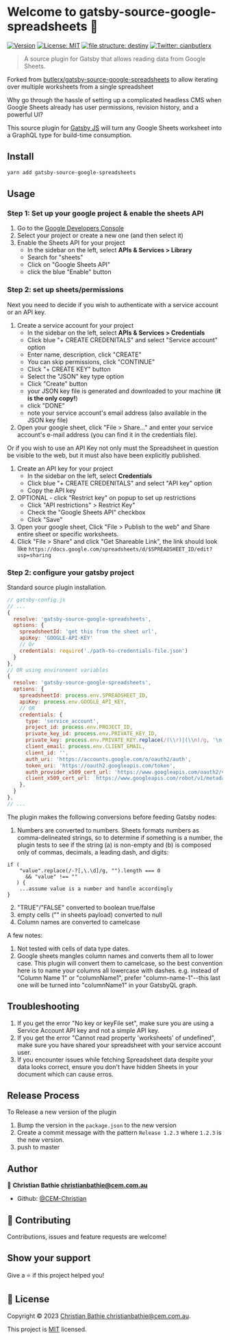# Welcome to gatsby-source-google-spreadsheets 👋

[![Version](https://img.shields.io/npm/v/gatsby-source-google-spreadsheets.svg)](https://www.npmjs.com/package/gatsby-source-google-spreadsheets)
[![License: MIT](https://img.shields.io/badge/License-MIT-yellow.svg)](https://github.com/butlerx/gatsby-source-google-spreadsheets/blob/master/LICENSE)
[![file structure: destiny](https://img.shields.io/badge/file%20structure-destiny-7a49ff?style=flat)](https://github.com/benawad/destiny)
[![Twitter: cianbutlerx](https://img.shields.io/twitter/follow/cianbutlerx.svg?style=social)](https://twitter.com/cianbutlerx)

> A source plugin for Gatsby that allows reading data from Google Sheets.

Forked from
[butlerx/gatsby-source-google-spreadsheets](https://github.com/butlerx/gatsby-source-google-spreadsheets)
to allow iterating over multiple worksheets from a single spreadsheet

Why go through the hassle of setting up a complicated headless CMS when Google
Sheets already has user permissions, revision history, and a powerful UI?

This source plugin for [Gatsby JS](https://github.com/gatsbyjs/gatsby) will turn
any Google Sheets worksheet into a GraphQL type for build-time consumption.

## Install

```sh
yarn add gatsby-source-google-spreadsheets
```

## Usage

### Step 1: Set up your google project & enable the sheets API

1. Go to the [Google Developers Console](https://console.developers.google.com/)
1. Select your project or create a new one (and then select it)
1. Enable the Sheets API for your project
   - In the sidebar on the left, select **APIs & Services > Library**
   - Search for "sheets"
   - Click on "Google Sheets API"
   - click the blue "Enable" button

### Step 2: set up sheets/permissions

Next you need to decide if you wish to authenticate with a service account or an
API key.

1. Create a service account for your project
   - In the sidebar on the left, select **APIs & Services > Credentials**
   - Click blue "+ CREATE CREDENITALS" and select "Service account" option
   - Enter name, description, click "CREATE"
   - You can skip permissions, click "CONTINUE"
   - Click "+ CREATE KEY" button
   - Select the "JSON" key type option
   - Click "Create" button
   - your JSON key file is generated and downloaded to your machine (**it is the
     only copy!**)
   - click "DONE"
   - note your service account's email address (also available in the JSON key
     file)
1. Open your google sheet, click "File > Share..." and enter your service
   account's e-mail address (you can find it in the credentials file).

Or if you wish to use an API Key not only must the Spreadsheet in question be
visible to the web, but it must also have been explicitly published.

1. Create an API key for your project
   - In the sidebar on the left, select **Credentials**
   - Click blue "+ CREATE CREDENITALS" and select "API key" option
   - Copy the API key
1. OPTIONAL - click "Restrict key" on popup to set up restrictions
   - Click "API restrictions" > Restrict Key"
   - Check the "Google Sheets API" checkbox
   - Click "Save"
1. Open your google sheet, Click "File > Publish to the web" and Share entire
   sheet or specific worksheets.
1. Click "File > Share" and click "Get Shareable Link", the link should look
   like
   `https://docs.google.com/spreadsheets/d/$SPREADSHEET_ID/edit?usp=sharing`

### Step 2: configure your gatsby project

Standard source plugin installation.

```js
// gatsby-config.js
// ...
{
  resolve: 'gatsby-source-google-spreadsheets',
  options: {
    spreadsheetId: 'get this from the sheet url',
    apiKey: 'GOOGLE-API-KEY'
    // Or
    credentials: require('./path-to-credentials-file.json')
  }
},
// OR using environment variables
{
  resolve: 'gatsby-source-google-spreadsheets',
  options: {
    spreadsheetId: process.env.SPREADSHEET_ID,
    apiKey: process.env.GOOGLE_API_KEY,
    // OR
    credentials: {
      type: 'service_account',
      project_id: process.env.PROJECT_ID,
      private_key_id: process.env.PRIVATE_KEY_ID,
      private_key: process.env.PRIVATE_KEY.replace(/(\\r)|(\\n)/g, '\n'),
      client_email: process.env.CLIENT_EMAIL,
      client_id: '',
      auth_uri: 'https://accounts.google.com/o/oauth2/auth',
      token_uri: 'https://oauth2.googleapis.com/token',
      auth_provider_x509_cert_url: 'https://www.googleapis.com/oauth2/v1/certs',
      client_x509_cert_url: `https://www.googleapis.com/robot/v1/metadata/x509/${process.env.PROJECT_ID}%40appspot.gserviceaccount.com`,
    },
  }
},
// ...
```

The plugin makes the following conversions before feeding Gatsby nodes:

1. Numbers are converted to numbers. Sheets formats numbers as comma-delineated
   strings, so to determine if something is a number, the plugin tests to see if
   the string (a) is non-empty and (b) is composed only of commas, decimals, a leading dash, and
   digits:

```
if (
    "value".replace(/-?[,\.\d]/g, "").length === 0
      && "value" !== ""
   ) {
    ...assume value is a number and handle accordingly
}
```

2. "TRUE"/"FALSE" converted to boolean true/false
3. empty cells ("" in sheets payload) converted to null
4. Column names are converted to camelcase

A few notes:

1. Not tested with cells of data type dates.
2. Google sheets mangles column names and converts them all to lower case. This
   plugin will convert them to camelcase, so the best convention here is to name
   your columns all lowercase with dashes. e.g. instead of "Column Name 1" or
   "columnName1", prefer "column-name-1"--this last one will be turned into
   "columnName1" in your GatsbyQL graph.

## Troubleshooting

1. If you get the error "No key or keyFile set", make sure you are using a
   Service Account API key and not a simple API key.
2. If you get the error "Cannot read property 'worksheets' of undefined", make
   sure you have shared your spreadsheet with your service account user.
3. If you encounter issues while fetching Spreadsheet data despite your data looks correct, ensure you don't have hidden Sheets in your document which can cause erros.

## Release Process

To Release a new version of the plugin

1. Bump the version in the `package.json` to the new version
2. Create a commit message with the pattern `Release 1.2.3` where `1.2.3` is the
   new version.
3. push to master

## Author

👤 **Christian Bathie <christianbathie@cem.com.au>**

- Github: [@CEM-Christian](https://github.com/CEM-Christian)

## 🤝 Contributing

Contributions, issues and feature requests are welcome!

## Show your support

Give a ⭐️ if this project helped you!

## 📝 License

Copyright © 2023
[Christian Bathie <christianbathie@cem.com.au>](https://github.com/CEM-Christian).

This project is
[MIT](https://github.com/CEM-Christian/gatsby-source-google-spreadsheets/blob/master/LICENSE)
licensed.
